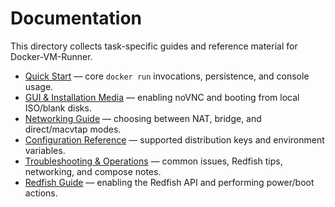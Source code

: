 # Documentation

This directory collects task-specific guides and reference material for Docker-VM-Runner.

- [Quick Start](quick-start.md) — core `docker run` invocations, persistence, and console usage.
- [GUI & Installation Media](gui-and-media.md) — enabling noVNC and booting from local ISO/blank disks.
- [Networking Guide](networking.md) — choosing between NAT, bridge, and direct/macvtap modes.
- [Configuration Reference](reference.md) — supported distribution keys and environment variables.
- [Troubleshooting & Operations](troubleshooting.md) — common issues, Redfish tips, networking, and compose notes.
- [Redfish Guide](redfish.md) — enabling the Redfish API and performing power/boot actions.
